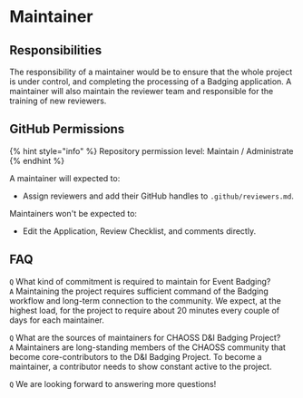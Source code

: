 # Maintainer

## Responsibilities

The responsibility of a maintainer would be to ensure that the whole project is under control, and completing the processing of a Badging application. A maintainer will also maintain the reviewer team and responsible for the training of new reviewers.

## GitHub Permissions

{% hint style="info" %}
Repository permission level: Maintain / Administrate
{% endhint %}

A maintainer will expected to:

* Assign reviewers and add their GitHub handles to `.github/reviewers.md`.

Maintainers won't be expected to:

* Edit the Application, Review Checklist, and comments directly.

## FAQ

`Q` What kind of commitment is required to maintain for Event Badging?  
`A` Maintaining the project requires sufficient command of the Badging workflow and long-term connection to the community. We expect, at the highest load, for the project to require about 20 minutes every couple of days for each maintainer.  

`Q` What are the sources of maintainers for  CHAOSS D&I Badging Project?  
`A` Maintainers are long-standing members of the CHAOSS community that become core-contributors to the D&I Badging Project. To become a maintainer, a contributor needs to show constant active to the project.

 `Q` We are looking forward to answering more questions!

